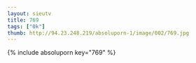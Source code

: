 ```yaml
--- 
layout: sieutv
title: 769
tags: ["0k"]
thumb: http://94.23.248.219/absoluporn-1/image/002/769.jpg
---
```

{% include absoluporn key="769" %} 
